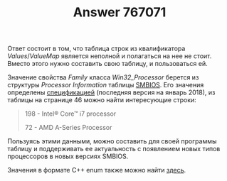 ﻿---
title: "Answer 767071"
se.owner.user_id: 240512
se.owner.display_name: "MSDN.WhiteKnight"
se.owner.link: "https://ru.stackoverflow.com/users/240512/msdn-whiteknight"
se.answer_id: 767071
se.question_id: 618516
se.post_type: answer
se.score: 1
se.is_accepted: False
---
<p>Ответ состоит в том, что таблица строк из квалификатора <em>Values</em>/<em>ValueMap</em> является неполной и полагаться на нее не стоит. Вместо этого нужно составить свою таблицу, и пользоваться ей. </p>

<p>Значение свойства <em>Family</em> класса <em>Win32_Processor</em> берется из структуры <em>Processor Information</em> таблицы <a href="https://www.dmtf.org/standards/smbios" rel="nofollow noreferrer">SMBIOS</a>. Его значения определены <a href="https://www.dmtf.org/sites/default/files/standards/documents/DSP0134_3.1.1.pdf" rel="nofollow noreferrer">спецификацией</a> (последняя версия на январь 2018), из таблицы на странице 46 можно найти интересующие строки:</p>

<blockquote>
  <p>198 - Intel® Core™ i7 processor</p>
  
  <p>72 - AMD A-Series Processor </p>
</blockquote>

<p>Пользуясь этими данными, можно составить для своей программы таблицу и поддерживать ее актуальность с появлением новых типов процессоров в новых версиях SMBIOS.</p>

<p>Значения в формате С++ enum также можно найти <a href="https://github.com/fpmurphy/UEFI-Utilities/blob/master/showfirmware/SmBios.h" rel="nofollow noreferrer">здесь</a>.</p>
